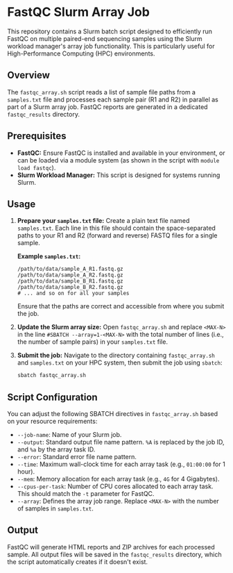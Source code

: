 # FastQC Slurm Array Job

This repository contains a Slurm batch script designed to efficiently run FastQC on multiple paired-end sequencing samples using the Slurm workload manager's array job functionality. This is particularly useful for High-Performance Computing (HPC) environments.

## Overview

The `fastqc_array.sh` script reads a list of sample file paths from a `samples.txt` file and processes each sample pair (R1 and R2) in parallel as part of a Slurm array job. FastQC reports are generated in a dedicated `fastqc_results` directory.

## Prerequisites

* **FastQC:** Ensure FastQC is installed and available in your environment, or can be loaded via a module system (as shown in the script with `module load fastqc`).
* **Slurm Workload Manager:** This script is designed for systems running Slurm.

## Usage

1.  **Prepare your `samples.txt` file:**
    Create a plain text file named `samples.txt`. Each line in this file should contain the space-separated paths to your R1 and R2 (forward and reverse) FASTQ files for a single sample.

    **Example `samples.txt`:**
    ```
    /path/to/data/sample_A_R1.fastq.gz /path/to/data/sample_A_R2.fastq.gz
    /path/to/data/sample_B_R1.fastq.gz /path/to/data/sample_B_R2.fastq.gz
    # ... and so on for all your samples
    ```
    Ensure that the paths are correct and accessible from where you submit the job.

2.  **Update the Slurm array size:**
    Open `fastqc_array.sh` and replace `<MAX-N>` in the line `#SBATCH --array=1-<MAX-N>` with the total number of lines (i.e., the number of sample pairs) in your `samples.txt` file.

3.  **Submit the job:**
    Navigate to the directory containing `fastqc_array.sh` and `samples.txt` on your HPC system, then submit the job using `sbatch`:

    ```bash
    sbatch fastqc_array.sh
    ```

## Script Configuration

You can adjust the following SBATCH directives in `fastqc_array.sh` based on your resource requirements:

* `--job-name`: Name of your Slurm job.
* `--output`: Standard output file name pattern. `%A` is replaced by the job ID, and `%a` by the array task ID.
* `--error`: Standard error file name pattern.
* `--time`: Maximum wall-clock time for each array task (e.g., `01:00:00` for 1 hour).
* `--mem`: Memory allocation for each array task (e.g., `4G` for 4 Gigabytes).
* `--cpus-per-task`: Number of CPU cores allocated to each array task. This should match the `-t` parameter for FastQC.
* `--array`: Defines the array job range. Replace `<MAX-N>` with the number of samples in `samples.txt`.

## Output

FastQC will generate HTML reports and ZIP archives for each processed sample. All output files will be saved in the `fastqc_results` directory, which the script automatically creates if it doesn't exist.
